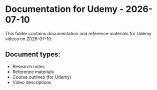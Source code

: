 # Documentation for Udemy - 2026-07-10

This folder contains documentation and reference materials for Udemy videos on 2026-07-10.

## Document types:
- Research notes
- Reference materials
- Course outlines (for Udemy)
- Video descriptions
